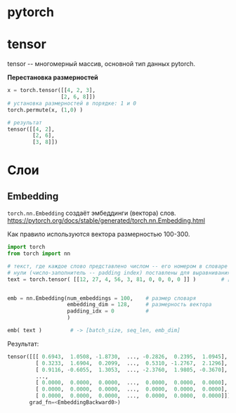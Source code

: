 # pytorch


# tensor
tensor -- многомерный массив, основной тип данных pytorch.

**Перестановка размерностей**
```python
x = torch.tensor([[4, 2, 3],
                 [2, 6, 8]])
# установка размерностей в порядке: 1 и 0
torch.permute(x, (1,0) )

# результат
tensor([[4, 2],
        [2, 6],
        [3, 8]])
```

# Слои

## Embedding
`torch.nn.Embedding` создаёт эмбеддинги (вектора) слов.
https://pytorch.org/docs/stable/generated/torch.nn.Embedding.html

Как правило используются вектора размерностью 100-300. 


```python
import torch
from torch import nn

# текст, где каждое слово представлено числом -- его номером в словаре (см. класс Vocab)
# нули (число-заполнитель -- padding index) поставлены для выравнивания всех тектов по одной длине 
text = torch.tensor( [[12, 27, 4, 56, 3, 81, 0, 0, 0, 0 ]] ) 		# [batch_size = 1, sequence_len = 10]


emb = nn.Embedding(num_embeddings = 100, 	# размер словаря
				   embedding_dim = 128, 	# размерность вектора
				   padding_idx = 0 			# 
				   )

emb( text )			# -> [batch_size, seq_len, emb_dim]

```

Результат:
```python
tensor([[[ 0.6943,  1.0508, -1.8730,  ..., -0.2826,  0.2395,  1.0945],
         [ 0.3233,  1.6904,  0.2099,  ...,  0.5310, -1.2767,  2.1296],
         [ 0.9116, -0.6055,  1.3053,  ..., -2.3760,  1.9805, -0.3670],
         ...,
         [ 0.0000,  0.0000,  0.0000,  ...,  0.0000,  0.0000,  0.0000],
         [ 0.0000,  0.0000,  0.0000,  ...,  0.0000,  0.0000,  0.0000],
         [ 0.0000,  0.0000,  0.0000,  ...,  0.0000,  0.0000,  0.0000]]],
       grad_fn=<EmbeddingBackward0>)

```
